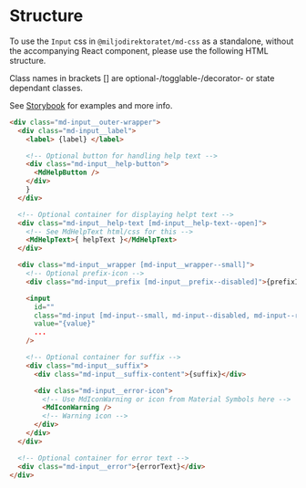 # Structure

To use the `Input` css in `@miljodirektoratet/md-css` as a standalone, without the accompanying React component, please use the following HTML structure.

Class names in brackets [] are optional-/togglable-/decorator- or state dependant classes.

See [Storybook](https://miljodir.github.io/md-components) for examples and more info.

```html
<div class="md-input__outer-wrapper">
  <div class="md-input__label">
    <label> {label} </label>

    <!-- Optional button for handling help text -->
    <div class="md-input__help-button">
      <MdHelpButton />
    </div>
    }
  </div>

  <!-- Optional container for displaying helpt text -->
  <div class="md-input__help-text [md-input__help-text--open]">
    <!-- See MdHelpText html/css for this -->
    <MdHelpText>{ helpText }</MdHelpText>
  </div>

  <div class="md-input__wrapper [md-input__wrapper--small]">
    <!-- Optional prefix-icon -->
    <div class="md-input__prefix [md-input__prefix--disabled]">{prefixIcon}</div>

    <input
      id=""
      class="md-input [md-input--small, md-input--disabled, md-input--readonly, md-input--error, md-input--has-suffix, md-input--has-prefix]"
      value="{value}"
      ...
    />

    <!-- Optional container for suffix -->
    <div class="md-input__suffix">
      <div class="md-input__suffix-content">{suffix}</div>

      <div class="md-input__error-icon">
        <!-- Use MdIconWarning or icon from Material Symbols here -->
        <MdIconWarning />
        <!-- Warning icon -->
      </div>
    </div>
  </div>

  <!-- Optional container for error text -->
  <div class="md-input__error">{errorText}</div>
</div>
```
